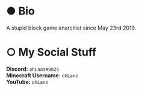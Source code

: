 # ● Bio
A stupid block game anarchist since May 23rd 2019.<br>


# ○ My Social Stuff
**Discord:** ``ohLanz#9825``<br>
**Minecraft Username:** ``ohLanz``<br>
**YouTube:** ``ohLanz``<br>
